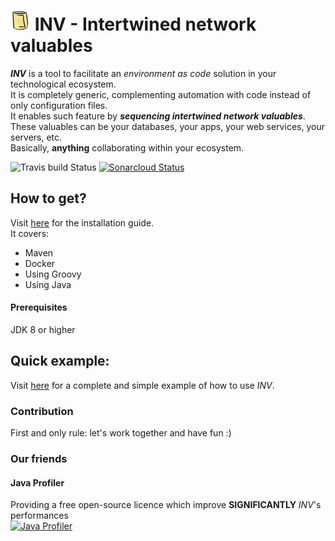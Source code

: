 # ![TiteCan](src/main/resources/public/favicon-32x32.png) INV - Intertwined network valuables

***INV*** is a tool to facilitate an *environment as code* solution in your technological ecosystem.  
It is completely generic, complementing automation with code instead of only configuration files.   
It enables such feature by ***sequencing intertwined network valuables***. These valuables can be your databases, your apps, your web services, your servers, etc.  
Basically, **anything** collaborating within your ecosystem.

![Travis build Status](https://travis-ci.org/peasoupio/inv.svg)
[![Sonarcloud Status](https://sonarcloud.io/api/project_badges/measure?project=inv&metric=alert_status)](https://sonarcloud.io/dashboard?id=inv)

## How to get?
Visit [here](https://github.com/peasoupio/inv/wiki/Installation) for the installation guide.  
It covers:  
* Maven
* Docker
* Using Groovy
* Using Java

#### Prerequisites  
JDK 8 or higher

## Quick example:
Visit [here](https://github.com/peasoupio/inv/wiki/Quick-example) for a complete and simple example of how to use *INV*.

### Contribution
First and only rule: let's work together and have fun :)

### Our friends
#### Java Profiler
Providing a free open-source licence which improve **SIGNIFICANTLY** *INV*'s performances   
[![Java Profiler](https://www.ej-technologies.com/images/product_banners/jprofiler_large.png "Java Profiler")](https://www.ej-technologies.com/products/jprofiler/overview.html)